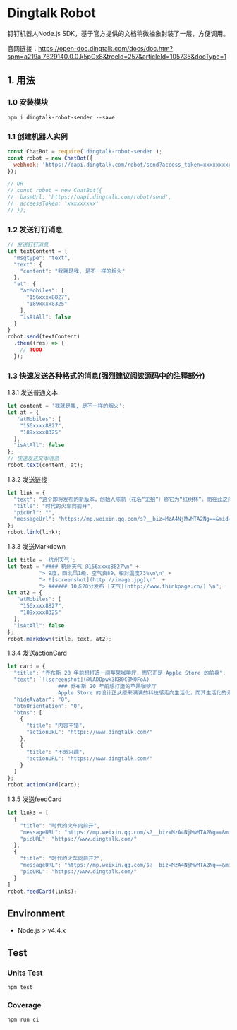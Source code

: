 # Dingtalk Robot

钉钉机器人Node.js SDK，基于官方提供的文档稍微抽象封装了一层，方便调用。

官网链接：https://open-doc.dingtalk.com/docs/doc.htm?spm=a219a.7629140.0.0.k5pGx8&treeId=257&articleId=105735&docType=1

## 1. 用法

### 1.0 安装模块

```
npm i dingtalk-robot-sender --save
```

### 1.1 创建机器人实例

```js
const ChatBot = require('dingtalk-robot-sender');
const robot = new ChatBot({
  webhook: 'https://oapi.dingtalk.com/robot/send?access_token=xxxxxxxxx'
});

// OR
// const robot = new ChatBot({
//  baseUrl: 'https://oapi.dingtalk.com/robot/send',
//  acceessToken: 'xxxxxxxxx'
// });
```

### 1.2 发送钉钉消息

```js
// 发送钉钉消息
let textContent = {
  "msgtype": "text", 
  "text": {
    "content": "我就是我, 是不一样的烟火"
  }, 
  "at": {
    "atMobiles": [
      "156xxxx8827", 
      "189xxxx8325"
    ], 
    "isAtAll": false
  }
}
robot.send(textContent)
  .then((res) => {
    // TODO
  });
```

### 1.3 快速发送各种格式的消息(强烈建议阅读源码中的注释部分)

1.3.1 发送普通文本

```js
let content = '我就是我, 是不一样的烟火';
let at = {
   "atMobiles": [
    "156xxxx8827", 
    "189xxxx8325"
  ], 
  "isAtAll": false
};
// 快速发送文本消息
robot.text(content, at);
```

1.3.2 发送链接

```js
let link = {
  "text": "这个即将发布的新版本，创始人陈航（花名“无招”）称它为“红树林”。而在此之前，每当面临重大升级，产品经理们都会取一个应景的代号，这一次，为什么是“红树林”？", 
  "title": "时代的火车向前开", 
  "picUrl": "", 
  "messageUrl": "https://mp.weixin.qq.com/s?__biz=MzA4NjMwMTA2Ng==&mid=2650316842&idx=1&sn=60da3ea2b29f1dcc43a7c8e4a7c97a16&scene=2&srcid=09189AnRJEdIiWVaKltFzNTw&from=timeline&isappinstalled=0&key=&ascene=2&uin=&devicetype=android-23&version=26031933&nettype=WIFI"
};
robot.link(link);
```

1.3.3 发送Markdown

```js
let title = '杭州天气';
let text = "#### 杭州天气 @156xxxx8827\n" +
          "> 9度，西北风1级，空气良89，相对温度73%\n\n" +
          "> ![screenshot](http://image.jpg)\n"  +
          "> ###### 10点20分发布 [天气](http://www.thinkpage.cn/) \n";
let at2 = {
   "atMobiles": [
    "156xxxx8827", 
    "189xxxx8325"
  ], 
  "isAtAll": false
};
robot.markdown(title, text, at2);
```

1.3.4 发送actionCard

```js
let card = {
  "title": "乔布斯 20 年前想打造一间苹果咖啡厅，而它正是 Apple Store 的前身",
  "text": `![screenshot](@lADOpwk3K80C0M0FoA) 
                ### 乔布斯 20 年前想打造的苹果咖啡厅 
                Apple Store 的设计正从原来满满的科技感走向生活化，而其生活化的走向其实可以追溯到 20 年前苹果一个建立咖啡馆的计划`,
  "hideAvatar": "0",
  "btnOrientation": "0",
  "btns": [
    {
      "title": "内容不错",
      "actionURL": "https://www.dingtalk.com/"
    },
    {
      "title": "不感兴趣",
      "actionURL": "https://www.dingtalk.com/"
    }
  ]
};
robot.actionCard(card);
```

1.3.5 发送feedCard

```js
let links = [
  {
    "title": "时代的火车向前开",
    "messageURL": "https://mp.weixin.qq.com/s?__biz=MzA4NjMwMTA2Ng==&mid=2650316842&idx=1&sn=60da3ea2b29f1dcc43a7c8e4a7c97a16&scene=2&srcid=09189AnRJEdIiWVaKltFzNTw&from=timeline&isappinstalled=0&key=&ascene=2&uin=&devicetype=android-23&version=26031933&nettype=WIFI",
    "picURL": "https://www.dingtalk.com/"
  },
  {
    "title": "时代的火车向前开2",
    "messageURL": "https://mp.weixin.qq.com/s?__biz=MzA4NjMwMTA2Ng==&mid=2650316842&idx=1&sn=60da3ea2b29f1dcc43a7c8e4a7c97a16&scene=2&srcid=09189AnRJEdIiWVaKltFzNTw&from=timeline&isappinstalled=0&key=&ascene=2&uin=&devicetype=android-23&version=26031933&nettype=WIFI",
    "picURL": "https://www.dingtalk.com/"
  }
]
robot.feedCard(links);
```

## Environment

+ Node.js > v4.4.x

## Test

### Units Test

```
npm test
```

### Coverage

```
npm run ci
```
